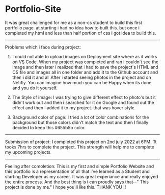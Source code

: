 # Portfolio-Site
It was great challenged for me as a non-cs student to build this first portfolio page. at starting i had no idea how to built this.  but once i completed my html and less than half portion of css i got idea to build this.

-------------------------------------------------------------------------------------------------------------------------------------------------------------------------

Problems which i face during project:
1. I could not able to upload images on Deployment site where as it works on VS Code.
    When my project was completed and  ran i couldn't see the image and then later i realized that i had to save the project's HTML and CS file and images all in one    folder and add it to the Github account and then i did it and all After i started seeing photos in the project and on Netifly. You can imagine how much you can be Happy when its done and you do it yourself.
    
2. The Style of image:
I was trying to give different effect to photo's but it didn't work out and then i searched for it on Google and found out the effect and then i added it to my project.
that was hover style.

3. Background color of page:
I tried a lot of color combinations for the background but those colors didn't match the text and then I finally decided  to keep this #655b5b color.

-------------------------------------------------------------------------------------------------------------------------------------------------------------------------

Submission of project:
I completed this project on 2nd july 2022 at 6PM. Tt tooks 7hrs to complete the project. This strength will help me to complete my upcoming projects.

------------------------------------------------------------------------------------------------------------------------------------------------------------------------

Feeling after comoletion:
This is my first and simple Portfolio Website and this portfolio is a representation of all that i've learned as a Student and starting Developer as my career.
 It was great experiance and really enjoyed the entire process. And the best thing is i can proudly says that--" This project is done by me."
 I hope you'll like this.
 THANK YOU !!

